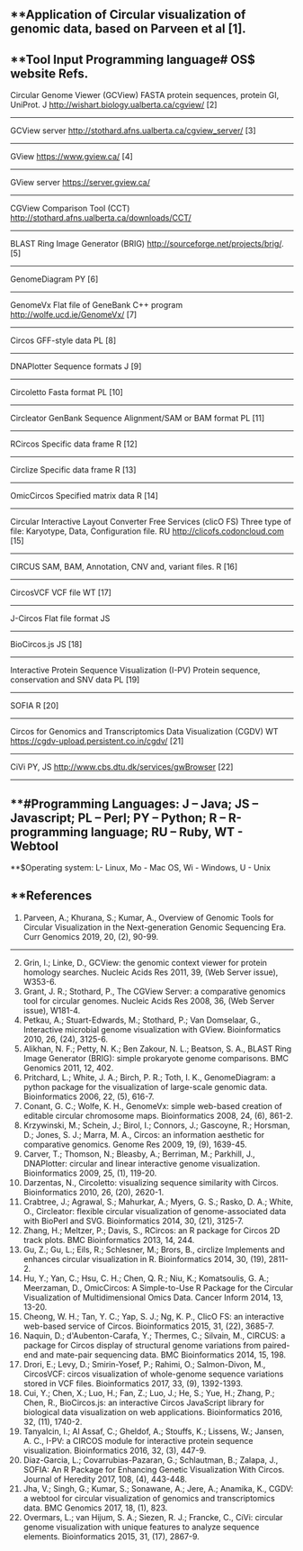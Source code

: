 
**Application of Circular visualization of genomic data, based on Parveen et al [1].
--------------------
**Tool	Input	Programming language#	OS$	website Refs.
------------

Circular Genome Viewer (GCView)	FASTA protein sequences, protein GI, UniProt. J		http://wishart.biology.ualberta.ca/cgview/	[2]

-------

GCView server				http://stothard.afns.ualberta.ca/cgview_server/	[3]

-------

GView				https://www.gview.ca/	[4]

-------

GView server				https://server.gview.ca/	

-------

CGView Comparison Tool (CCT) 				http://stothard.afns.ualberta.ca/downloads/CCT/				

-------

BLAST Ring Image Generator (BRIG)	 http://sourceforge.net/projects/brig/.
[5]

-------

GenomeDiagram		PY			[6] 

-------

GenomeVx	Flat file of GeneBank	C++ program		http://wolfe.ucd.ie/GenomeVx/	[7]

-------

Circos	GFF-style data	PL			[8]

-------

DNAPlotter	Sequence formats	J			[9] 

-------

Circoletto	Fasta format	PL			[10]

-------

Circleator
	GenBank Sequence Alignment/SAM or BAM format	PL			[11]

-------

RCircos	Specific data frame	R			[12]

-------

Circlize	Specific data frame	R			[13]

-------

OmicCircos	Specified matrix data	R			[14]

-------

Circular Interactive Layout Converter Free Services (clicO FS)	Three type of file: Karyotype, Data, Configuration file.	RU		http://clicofs.codoncloud.com
	[15]

-------

CIRCUS	SAM, BAM, Annotation, CNV and, variant files.	R			[16] 

-------

CircosVCF	VCF file	WT			[17]

-------

J-Circos	Flat file format 	JS			

-------

BioCircos.js		JS			[18]

-----------
Interactive Protein Sequence Visualization (I-PV)	Protein sequence, conservation and SNV data PL			[19] 

-----------
SOFIA		R			[20]

-----------
Circos for Genomics and Transcriptomics Data Visualization (CGDV)		WT		https://cgdv-upload.persistent.co.in/cgdv/	[21]

-----------
CiVi		PY, JS		http://www.cbs.dtu.dk/services/gwBrowser	[22]

-----------

**#Programming Languages: J – Java; JS – Javascript; PL – Perl; PY – Python; R – R-programming language; RU – Ruby, WT - Webtool
-------
**$Operating system: L- Linux, Mo - Mac OS, Wi - Windows, U - Unix


**References
-------

1.	Parveen, A.; Khurana, S.; Kumar, A., Overview of Genomic Tools for Circular Visualization in the Next-generation Genomic Sequencing Era. Curr Genomics 2019, 20, (2), 90-99.
-----------
2.	Grin, I.; Linke, D., GCView: the genomic context viewer for protein homology searches. Nucleic Acids Res 2011, 39, (Web Server issue), W353-6.
3.	Grant, J. R.; Stothard, P., The CGView Server: a comparative genomics tool for circular genomes. Nucleic Acids Res 2008, 36, (Web Server issue), W181-4.
4.	Petkau, A.; Stuart-Edwards, M.; Stothard, P.; Van Domselaar, G., Interactive microbial genome visualization with GView. Bioinformatics 2010, 26, (24), 3125-6.
5.	Alikhan, N. F.; Petty, N. K.; Ben Zakour, N. L.; Beatson, S. A., BLAST Ring Image Generator (BRIG): simple prokaryote genome comparisons. BMC Genomics 2011, 12, 402.
6.	Pritchard, L.; White, J. A.; Birch, P. R.; Toth, I. K., GenomeDiagram: a python package for the visualization of large-scale genomic data. Bioinformatics 2006, 22, (5), 616-7.
7.	Conant, G. C.; Wolfe, K. H., GenomeVx: simple web-based creation of editable circular chromosome maps. Bioinformatics 2008, 24, (6), 861-2.
8.	Krzywinski, M.; Schein, J.; Birol, I.; Connors, J.; Gascoyne, R.; Horsman, D.; Jones, S. J.; Marra, M. A., Circos: an information aesthetic for comparative genomics. Genome Res 2009, 19, (9), 1639-45.
9.	Carver, T.; Thomson, N.; Bleasby, A.; Berriman, M.; Parkhill, J., DNAPlotter: circular and linear interactive genome visualization. Bioinformatics 2009, 25, (1), 119-20.
10.	Darzentas, N., Circoletto: visualizing sequence similarity with Circos. Bioinformatics 2010, 26, (20), 2620-1.
11.	Crabtree, J.; Agrawal, S.; Mahurkar, A.; Myers, G. S.; Rasko, D. A.; White, O., Circleator: flexible circular visualization of genome-associated data with BioPerl and SVG. Bioinformatics 2014, 30, (21), 3125-7.
12.	Zhang, H.; Meltzer, P.; Davis, S., RCircos: an R package for Circos 2D track plots. BMC Bioinformatics 2013, 14, 244.
13.	Gu, Z.; Gu, L.; Eils, R.; Schlesner, M.; Brors, B., circlize Implements and enhances circular visualization in R. Bioinformatics 2014, 30, (19), 2811-2.
14.	Hu, Y.; Yan, C.; Hsu, C. H.; Chen, Q. R.; Niu, K.; Komatsoulis, G. A.; Meerzaman, D., OmicCircos: A Simple-to-Use R Package for the Circular Visualization of Multidimensional Omics Data. Cancer Inform 2014, 13, 13-20.
15.	Cheong, W. H.; Tan, Y. C.; Yap, S. J.; Ng, K. P., ClicO FS: an interactive web-based service of Circos. Bioinformatics 2015, 31, (22), 3685-7.
16.	Naquin, D.; d'Aubenton-Carafa, Y.; Thermes, C.; Silvain, M., CIRCUS: a package for Circos display of structural genome variations from paired-end and mate-pair sequencing data. BMC Bioinformatics 2014, 15, 198.
17.	Drori, E.; Levy, D.; Smirin-Yosef, P.; Rahimi, O.; Salmon-Divon, M., CircosVCF: circos visualization of whole-genome sequence variations stored in VCF files. Bioinformatics 2017, 33, (9), 1392-1393.
18.	Cui, Y.; Chen, X.; Luo, H.; Fan, Z.; Luo, J.; He, S.; Yue, H.; Zhang, P.; Chen, R., BioCircos.js: an interactive Circos JavaScript library for biological data visualization on web applications. Bioinformatics 2016, 32, (11), 1740-2.
19.	Tanyalcin, I.; Al Assaf, C.; Gheldof, A.; Stouffs, K.; Lissens, W.; Jansen, A. C., I-PV: a CIRCOS module for interactive protein sequence visualization. Bioinformatics 2016, 32, (3), 447-9.
20.	Diaz-Garcia, L.; Covarrubias-Pazaran, G.; Schlautman, B.; Zalapa, J., SOFIA: An R Package for Enhancing Genetic Visualization With Circos. Journal of Heredity 2017, 108, (4), 443-448.
21.	Jha, V.; Singh, G.; Kumar, S.; Sonawane, A.; Jere, A.; Anamika, K., CGDV: a webtool for circular visualization of genomics and transcriptomics data. BMC Genomics 2017, 18, (1), 823.
22.	Overmars, L.; van Hijum, S. A.; Siezen, R. J.; Francke, C., CiVi: circular genome visualization with unique features to analyze sequence elements. Bioinformatics 2015, 31, (17), 2867-9.


